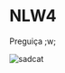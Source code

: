 # NLW4

Preguiça ;w;

![sadcat](https://cdn.discordapp.com/attachments/791449801735667713/791450020603625482/sad_party.jpg)
